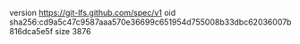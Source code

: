 version https://git-lfs.github.com/spec/v1
oid sha256:cd9a5c47c9587aaa570e36699c651954d755008b33dbc62036007b816dca5e5f
size 3876
